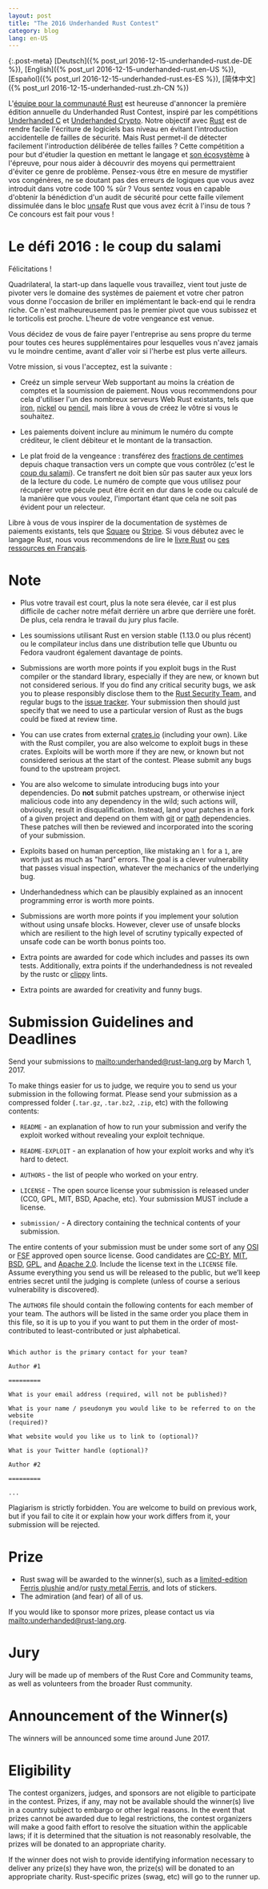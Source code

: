 ```yaml
---
layout: post
title: "The 2016 Underhanded Rust Contest"
category: blog
lang: en-US
---
```


{:.post-meta}
[Deutsch]({% post_url 2016-12-15-underhanded-rust.de-DE %}),
[English]({% post_url 2016-12-15-underhanded-rust.en-US %}),
[Español]({% post_url 2016-12-15-underhanded-rust.es-ES %}),
[简体中文]({% post_url 2016-12-15-underhanded-rust.zh-CN %})

L'[équipe pour la communauté Rust](https://community.rs) est heureuse d'annoncer
la première édition annuelle du Underhanded Rust Contest, inspiré par les
compétitions [Underhanded C](http://www.underhanded-c.org/) et
[Underhanded Crypto](https://underhandedcrypto.com/). Notre objectif avec
[Rust](https://www.rust-lang.org/) est de rendre facile l'écriture de logiciels
bas niveau en évitant l'introduction accidentelle de failles de sécurité.
Mais Rust permet-il de détecter facilement l'introduction délibérée de telles
failles ? Cette compétition a pour but d'étudier la question en mettant le
langage et [son écosystème](https://crates.io) à l'épreuve, pour nous
aider à découvrir des moyens qui permettraient d'éviter ce genre de problème.
Pensez-vous être en mesure de mystifier vos congénères, ne se doutant pas des
erreurs de logiques que vous avez introduit dans votre code 100 % sûr ?
Vous sentez vous en capable d'obtenir la bénédiction d'un audit de sécurité pour cette faille vilement
dissimulée dans le bloc [unsafe](https://doc.rust-lang.org/book/unsafe.html)
Rust que vous avez écrit à l'insu de tous ? Ce concours est fait pour vous !

# Le défi 2016 : le coup du salami

Félicitations !

Quadrilateral, la start-up dans laquelle vous travaillez, vient tout juste de
pivoter vers le domaine des systèmes de paiement et votre cher patron vous donne l'occasion
de briller en implémentant le back-end qui le rendra riche. Ce n'est
malheureusement pas le premier pivot que vous subissez et le torticolis est
proche. L'heure de votre vengeance est venue.

Vous décidez de vous
de faire payer l'entreprise au sens propre du terme pour toutes ces heures
supplémentaires pour lesquelles vous n'avez jamais vu le moindre centime, avant d'aller
voir si l'herbe est plus verte ailleurs.

Votre mission, si vous l'acceptez, est la suivante :

* Creéz un simple serveur Web supportant au moins la création de comptes et la
  soumission de paiement. Nous vous recommendons pour cela d'utiliser l'un des
  nombreux serveurs Web Rust existants, tels que
  [iron](https://crates.io/crates/iron),
  [nickel](https://crates.io/crates/nickel) ou
  [pencil](https://crates.io/crates/pencil), mais libre à vous de créez le vôtre
  si vous le souhaitez.

* Les paiements doivent inclure au minimum le numéro du compte créditeur,
  le client débiteur et le montant de la transaction.

* Le plat froid de la vengeance : transférez des
[fractions de centimes](https://fr.wikipedia.org/wiki/35_heures,_c%27est_déjà_trop)
depuis chaque transaction vers un compte que vous contrôlez (c'est le
[coup du salami](https://en.wikipedia.org/wiki/Salami_slicing)). Ce transfert
ne doit bien sûr pas sauter aux yeux lors de la lecture du code. Le numéro de
compte que vous utilisez pour récupérer votre pécule peut être écrit en dur dans
le code ou calculé de la manière que vous voulez, l'important étant que cela ne
soit pas évident pour un relecteur.

Libre à vous de vous inspirer de la documentation de systèmes de paiements
existants, tels que [Square](https://docs.connect.squareup.com/api/connect/v2/)
ou [Stripe](https://stripe.com/docs/api). Si vous débutez avec le langage Rust,
nous vous recommendons de lire le [livre Rust](https://doc.rust-lang.org/book/)
ou
[ces ressources en Français](https://github.com/ctjhoa/rust-learning/blob/master/fr_FR.md).

# Note

* Plus votre travail est court, plus la note sera élevée, car il est plus
  difficile de cacher notre méfait derrière un arbre que derrière une forêt.
  De plus, cela rendra le travail du jury plus facile.

* Les soumissions utilisant Rust en version stable (1.13.0 ou plus récent) ou le compilateur
  inclus dans une distribution telle que Ubuntu ou Fedora vaudront également
  davantage de points.

* Submissions are worth more points if you exploit bugs in the Rust compiler or
  the standard library, especially if they are new, or known but not considered
serious. If you do find any critical security bugs, we ask you to please
responsibly disclose them to the [Rust Security
Team](https://www.rust-lang.org/en-US/security.html), and regular bugs to the
[issue tracker](https://github.com/rust-lang/rust/issues). Your submission then
should just specify that we need to use a particular version of Rust as the
bugs could be fixed at review time.

* You can use crates from external [crates.io](https://crates.io) (including
  your own). Like with the Rust compiler, you are also welcome to exploit bugs
in these crates. Exploits will be worth more if they are new, or known but not
considered serious at the start of the contest. Please submit any bugs found to
the upstream project.

* You are also welcome to simulate introducing bugs into your dependencies. Do
  **not** submit patches upstream, or otherwise inject malicious code into any
dependency in the wild; such actions will, obviously, result in
disqualification. Instead, land your patches in a fork of a given project and
depend on them with
[git](http://doc.crates.io/specifying-dependencies.html#specifying-dependencies-from-git-repositories)
or
[path](http://doc.crates.io/specifying-dependencies.html#specifying-path-dependencies)
dependencies. These patches will then be reviewed and incorporated into the
scoring of your submission.

* Exploits based on human perception, like mistaking an `l` for a `1`, are
  worth just as much as "hard" errors. The goal is a clever vulnerability that
  passes visual inspection, whatever the mechanics of the underlying bug.

* Underhandedness which can be plausibly explained as an innocent programming
  error is worth more points.

* Submissions are worth more points if you implement your solution without
  using unsafe blocks. However, clever use of unsafe blocks which are resilient
  to the high level of scrutiny typically expected of unsafe code can be worth
  bonus points too.

* Extra points are awarded for code which includes and passes its own tests.
  Additionally, extra points if the underhandedness is not revealed by the
  rustc or [clippy](https://github.com/Manishearth/rust-clippy) lints.

* Extra points are awarded for creativity and funny bugs.

# Submission Guidelines and Deadlines

Send your submissions to <mailto:underhanded@rust-lang.org> by March 1, 2017.

To make things easier for us to judge, we require you to send us your
submission in the following format. Please send your submission as a compressed
folder (`.tar.gz`, `.tar.bz2`, `.zip`, etc) with the following contents:

* `README` - an explanation of how to run your submission and verify the
  exploit worked without revealing your exploit technique.

* `README-EXPLOIT` - an explanation of how your exploit works and why it’s hard
  to detect.

* `AUTHORS` - the list of people who worked on your entry.

* `LICENSE` - The open source license your submission is released under (CC0,
  GPL, MIT, BSD, Apache, etc). Your submission MUST include a license.

* `submission/` - A directory containing the technical contents of your
  submission.

The entire contents of your submission must be under some sort of any
[OSI](https://opensource.org/licenses) or
[FSF](https://www.gnu.org/licenses/license-list.html) approved open
source license. Good candidates are
[CC-BY](https://creativecommons.org/licenses/by/2.0/),
[MIT](https://opensource.org/licenses/MIT),
[BSD](https://opensource.org/licenses/BSD-3-Clause),
[GPL](https://www.gnu.org/licenses/gpl-3.0.en.html), and [Apache
2.0](https://www.apache.org/licenses/LICENSE-2.0). Include the license text in
the `LICENSE` file. Assume everything you send us will be released to the
public, but we’ll keep entries secret until the judging is complete (unless of
course a serious vulnerability is discovered).

The `AUTHORS` file should contain the following contents for each member of your
team. The authors will be listed in the same order you place them in this file,
so it is up to you if you want to put them in the order of most-contributed to
least-contributed or just alphabetical.

```

Which author is the primary contact for your team?

Author #1

=========

What is your email address (required, will not be published)?

What is your name / pseudonym you would like to be referred to on the website
(required)?

What website would you like us to link to (optional)?

What is your Twitter handle (optional)?

Author #2

=========

...

```

Plagiarism is strictly forbidden. You are welcome to build on previous work,
but if you fail to cite it or explain how your work differs from it, your
submission will be rejected.

# Prize

* Rust swag will be awarded to the winner(s), such as a [limited-edition Ferris
  plushie](https://pbs.twimg.com/media/Ci2IJlJUgAEojWr.jpg) and/or [rusty
metal Ferris](http://i.imgur.com/oXNReiv.jpg), and lots of stickers.
* The admiration (and fear) of all of us.

If you would like to sponsor more prizes, please contact us via
<mailto:underhanded@rust-lang.org>.

# Jury

Jury will be made up of members of the Rust Core and Community teams, as
well as volunteers from the broader Rust community.

# Announcement of the Winner(s)

The winners will be announced some time around June 2017.

# Eligibility

The contest organizers, judges, and sponsors are not eligible to participate in
the contest. Prizes, if any, may not be available should the winner(s) live in
a country subject to embargo or other legal reasons. In the event that prizes
cannot be awarded due to legal restrictions, the contest organizers will make a
good faith effort to resolve the situation within the applicable laws; if it is
determined that the situation is not reasonably resolvable, the prizes will be
donated to an appropriate charity.

If the winner does not wish to provide identifying information necessary to
deliver any prize(s) they have won, the prize(s) will be donated to an
appropriate charity. Rust-specific prizes (swag, etc) will go to the runner up.
